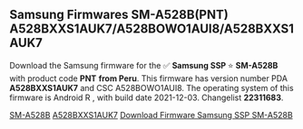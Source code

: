 <h2>Samsung Firmwares SM-A528B(PNT) A528BXXS1AUK7/A528BOWO1AUI8/A528BXXS1AUK7</h2>
Download the Samsung firmware for the ✅ <strong>Samsung SSP </strong> ⭐ <strong>SM-A528B</strong> with product code <strong>PNT</strong> <strong> from Peru</strong>. This firmware has version number PDA <strong>A528BXXS1AUK7</strong> and CSC A528BOWO1AUI8. The operating system of this firmware is Android R , with build date 2021-12-03. Changelist <strong>22311683</strong>.


[SM-A528B](https://samfirm.shop/samsung/model/SM-A528B)
[A528BXXS1AUK7](https://samfirm.shop/samsung/pda/A528BXXS1AUK7)
[Download Firmware Samsung SSP SM-A528B](https://samfirm.shop/samsung/firmware/479793)
